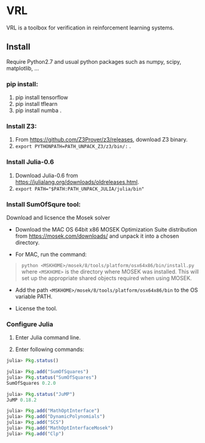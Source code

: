 # VRL

VRL is a toolbox for verification in reinforcement learning systems.  

## Install
Require Python2.7 and usual python packages such as numpy, scipy, matplotlib, ...  

### pip install:
1. pip install tensorflow  
2. pip install tflearn   
3. pip install numba . 

### Install Z3:
1. From https://github.com/Z3Prover/z3/releases, download Z3 binary.   
2. `export PYTHONPATH=PATH_UNPACK_Z3/z3/bin/:` . 

### Install Julia-0.6
1. Download Julia-0.6 from https://julialang.org/downloads/oldreleases.html.  
2. `export PATH="$PATH:PATH_UNPACK_JULIA/julia/bin"`

### Install SumOfSqure tool:

Download and licsence the Mosek solver 

   - Download the MAC OS 64bit x86 MOSEK Optimization Suite distribution from https://mosek.com/downloads/ and unpack it into a chosen directory.  

   - For MAC, run the command:  
   > `python <MSKHOME>/mosek/8/tools/platform/osx64x86/bin/install.py`  
   > where `<MSKHOME>` is the directory where MOSEK was installed. This will set up the appropriate shared objects required when using MOSEK.  

   - Add the path `<MSKHOME>/mosek/8/tools/platform/osx64x86/bin` to the OS variable PATH.  

   - License the tool.  

### Configure Julia  
1. Enter Julia command line.  

2. Enter following commands:  

``` julia  
julia> Pkg.status()  

julia> Pkg.add("SumOfSquares")
julia> Pkg.status("SumOfSquares")
SumOfSquares 0.2.0

julia> Pkg.status("JuMP")
JuMP 0.18.2

julia> Pkg.add("MathOptInterface")
julia> Pkg.add("DynamicPolynomials")
julia> Pkg.add("SCS")
julia> Pkg.add("MathOptInterfaceMosek")
julia> Pkg.add("Clp") 
```
